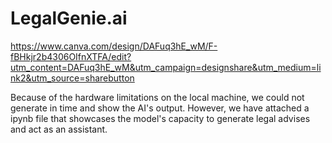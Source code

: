 # LegalGenie.ai

https://www.canva.com/design/DAFuq3hE_wM/F-fBHkjr2b4306OIfnXTFA/edit?utm_content=DAFuq3hE_wM&utm_campaign=designshare&utm_medium=link2&utm_source=sharebutton

Because of the hardware limitations on the local machine, we could not generate in time and show the AI's output. However, we have attached a ipynb file that showcases the model's capacity to generate legal advises and act as an assistant.

